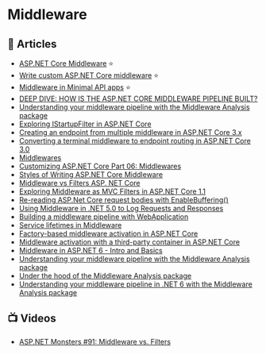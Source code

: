 	
# Middleware

## 📝 Articles 
- [ASP.NET Core Middleware](https://learn.microsoft.com/en-us/aspnet/core/fundamentals/middleware/) ⭐
- [Write custom ASP.NET Core middleware](learn.microsoft.com/en-us/aspnet/core/fundamentals/middleware/write) ⭐
- [Middleware in Minimal API apps](https://learn.microsoft.com/en-us/aspnet/core/fundamentals/minimal-apis/middleware) ⭐
- [DEEP DIVE: HOW IS THE ASP.NET CORE MIDDLEWARE PIPELINE BUILT?](https://www.stevejgordon.co.uk/how-is-the-asp-net-core-middleware-pipeline-built)
- [Understanding your middleware pipeline with the Middleware Analysis package](https://andrewlock.net/understanding-your-middleware-pipeline-with-the-middleware-analysis-package/)
- [Exploring IStartupFilter in ASP.NET Core](https://andrewlock.net/exploring-istartupfilter-in-asp-net-core/)
- [Creating an endpoint from multiple middleware in ASP.NET Core 3.x](https://andrewlock.net/creating-an-endpoint-from-multiple-middleware-in-aspnetcore-3/)
- [Converting a terminal middleware to endpoint routing in ASP.NET Core 3.0](https://andrewlock.net/converting-a-terminal-middleware-to-endpoint-routing-in-aspnetcore-3/)
- [Middlewares](https://girishgodage.in/blog/customize-middleware)
- [Customizing ASP.​NET Core Part 06: Middlewares](https://asp.net-hacker.rocks/2018/10/08/customizing-aspnetcore-06-middlewares.html)
- [Styles of Writing ASP.NET Core Middleware](http://stevetalkscode.co.uk/middleware-styles)
- [Middleware vs Filters ASP. NET Core](https://www.edgesidesolutions.com/middleware-vs-filters-asp-net-core/)
- [Exploring Middleware as MVC Filters in ASP.NET Core 1.1](https://andrewlock.net/exploring-middleware-as-mvc-filters-in-asp-net-core-1-1/)
- [Re-reading ASP.Net Core request bodies with EnableBuffering()](https://devblogs.microsoft.com/aspnet/re-reading-asp-net-core-request-bodies-with-enablebuffering/)
- [Using Middleware in .NET 5.0 to Log Requests and Responses](https://exceptionnotfound.net/using-middleware-to-log-requests-and-responses-in-asp-net-core/)
- [Building a middleware pipeline with WebApplication](https://andrewlock.net/exploring-dotnet-6-part-4-building-a-middleware-pipeline-with-webapplication/)
- [Service lifetimes in Middleware](https://docs.microsoft.com/en-us/aspnet/core/fundamentals/dependency-injection#service-lifetimes)
- [Factory-based middleware activation in ASP.NET Core](https://docs.microsoft.com/en-us/aspnet/core/fundamentals/middleware/extensibility)
- [Middleware activation with a third-party container in ASP.NET Core](https://docs.microsoft.com/en-us/aspnet/core/fundamentals/middleware/extensibility-third-party-container)
- [Middleware in ASP.NET 6 - Intro and Basics](https://exceptionnotfound.net/middleware-in-asp-dotnet-6-intro-and-basics/)
- [Understanding your middleware pipeline with the Middleware Analysis package](https://andrewlock.net/understanding-your-middleware-pipeline-with-the-middleware-analysis-package/)
- [Under the hood of the Middleware Analysis package](https://andrewlock.net/under-the-hood-of-the-middleware-analysis-package/)
- [Understanding your middleware pipeline in .NET 6 with the Middleware Analysis package](https://andrewlock.net/understanding-your-middleware-pipeline-in-dotnet-6-with-the-middleware-analysis-package/)

## 📺 Videos

- [ASP.NET Monsters #91: Middleware vs. Filters](https://channel9.msdn.com/Series/aspnetmonsters/ASPNET-Monsters-91-Middleware-vs-Filters)
